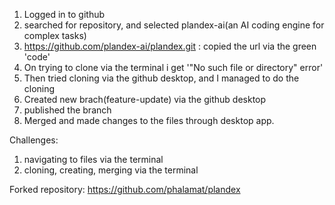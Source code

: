 1. Logged in to github
2. searched for repository, and selected plandex-ai(an AI coding engine for complex tasks)
3. https://github.com/plandex-ai/plandex.git : copied the url via the green 'code'
4. On trying to clone via the terminal i get '"No such file or directory" error'
5. Then tried cloning via the github desktop, and I managed to do the cloning
6. Created new brach(feature-update) via the github desktop
7. published the branch
8. Merged and made changes to the files through desktop app.

Challenges:
1. navigating to files via the terminal
2. cloning, creating, merging via the terminal

Forked repository:
https://github.com/phalamat/plandex
